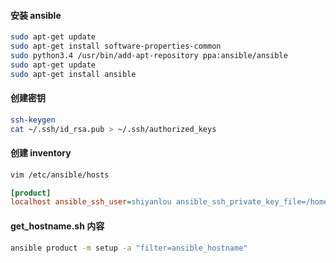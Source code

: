 #### 安装 ansible

```bash
sudo apt-get update
sudo apt-get install software-properties-common
sudo python3.4 /usr/bin/add-apt-repository ppa:ansible/ansible
sudo apt-get update
sudo apt-get install ansible
```

#### 创建密钥

```bash
ssh-keygen
cat ~/.ssh/id_rsa.pub > ~/.ssh/authorized_keys
```

#### 创建 inventory

```bash
vim /etc/ansible/hosts
```

```ini
[product]
localhost ansible_ssh_user=shiyanlou ansible_ssh_private_key_file=/home/shiyanlou/.ssh/id_rsa
```

#### get_hostname.sh 内容

```bash
ansible product -m setup -a "filter=ansible_hostname"
```
